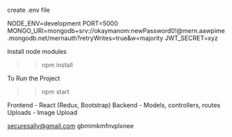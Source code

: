 create .env file

NODE_ENV=development
PORT=5000
MONGO_URI=mongodb+srv://okaymanom:newPassword0!@mern.aawpime.mongodb.net/mernauth?retryWrites=true&w=majority
JWT_SECRET=xyz

Install node modules

>>npm install

To Run the Project

>>npm start


Frontend - React (Redux, Bootstrap)
Backend - Models, controllers, routes
Uploads - Image Upload

securesally@gmail.com
gbmimkmfnvplxnee